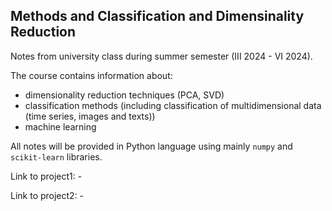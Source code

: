 ## Methods and Classification and Dimensinality Reduction

Notes from university class during summer semester (III 2024 - VI 2024). 

The course contains information about:
* dimensionality reduction techniques (PCA, SVD)
* classification methods (including classification of multidimensional data (time series, images and texts))
* machine learning

All notes will be provided in Python language using mainly `numpy` and `scikit-learn` libraries. 

Link to project1: -

Link to project2: -
